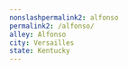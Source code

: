 ```yaml
---
﻿nonslashpermalink2: alfonso
permalink2: /alfonso/
alley: Alfonso
city: Versailles
state: Kentucky
---
```

